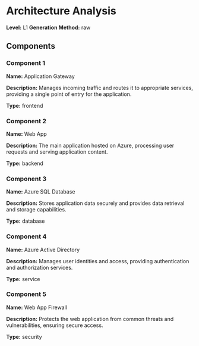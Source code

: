 # Architecture Analysis

**Level:** L1
**Generation Method:** raw

## Components

### Component 1

**Name:** Application Gateway

**Description:** Manages incoming traffic and routes it to appropriate services, providing a single point of entry for the application.

**Type:** frontend

### Component 2

**Name:** Web App

**Description:** The main application hosted on Azure, processing user requests and serving application content.

**Type:** backend

### Component 3

**Name:** Azure SQL Database

**Description:** Stores application data securely and provides data retrieval and storage capabilities.

**Type:** database

### Component 4

**Name:** Azure Active Directory

**Description:** Manages user identities and access, providing authentication and authorization services.

**Type:** service

### Component 5

**Name:** Web App Firewall

**Description:** Protects the web application from common threats and vulnerabilities, ensuring secure access.

**Type:** security

